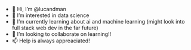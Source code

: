 - 👋 Hi, I’m @lucandman
- 👀 I’m interested in data science
- 🌱 I’m currently learning about ai and machine learning (might look into full stack web dev in the far future)
- 💞️ I’m looking to collaborate on learning!!
- 📫 Help is always appreaciated!
